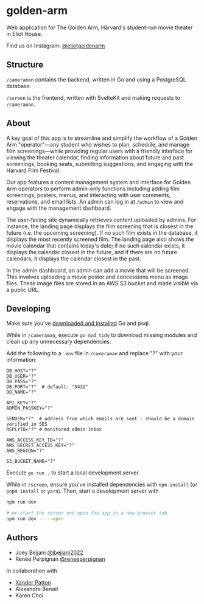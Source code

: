 # golden-arm

Web application for The Golden Arm, Harvard's student-run movie theater in Eliot House.

Find us on Instagram: [@eliotgoldenarm](https://www.instagram.com/eliotgoldenarm?utm_source=ig_web_button_share_sheet&igsh=ZDNlZDc0MzIxNw==)

## Structure

`/cameraman` contains the backend, written in Go and using a PostgreSQL database.

`/screen` is the frontend, written with SvelteKit and making requests to `/cameraman`.

## About

A key goal of this app is to streamline and simplify the workflow of a Golden Arm "operator"—any student who wishes to plan, schedule, and manage film screenings—while providing regular users with a friendly interface for viewing the theater calendar, finding information about future and past screenings, booking seats, submitting suggestions, and engaging with the Harvard Film Festival.

Our app features a content management system and interface for Golden Arm operators to perform admin-only functions including adding film screenings, posters, menus, and interacting with user comments, reservations, and email lists. An admin can log in at `/admin` to view and engage with the management dashboard.

The user-facing site dynamically retrieves content uploaded by admins. For instance, the landing page displays the film screening that is closest in the future (i.e. the upcoming screening). If no such film exists in the database, it displays the most recently screened film. The landing page also shows the movie calendar that contains today's date; if no such calendar exists, it displays the calendar closest in the future, and if there are no future calendars, it displays the calendar closest in the past.

In the admin dashboard, an admin can add a movie that will be screened. This involves uploading a movie poster and concessions menu as image files. These image files are stored in an AWS S3 bucket and made visible via a public URL. 

## Developing

Make sure you've [downloaded and installed](https://go.dev/doc/install) Go and psql.

While in `/cameraman`, execute `go mod tidy` to download missing modules and clean up any unnecessary dependencies.

Add the following to a `.env` file in `/cameraman` and replace "?" with your information:
```
DB_HOST="?"
DB_USER="?"
DB_PASS="?"
DB_PORT="?"  # default: "5432"
DB_NAME="?"

API_KEY="?"
ADMIN_PASSKEY="?"

SENDER="?"  # address from which emails are sent - should be a domain verified in SES
REPLYTO="?" # monitored admin inbox

AWS_ACCESS_KEY_ID="?"
AWS_SECRET_ACCESS_KEY="?"
AWS_REGION="?"

S3_BUCKET_NAME="?"
```

Execute `go run .` to start a local development server.

While in `/screen`, ensure you've installed dependencies with `npm install` (or `pnpm install` or `yarn`). Then, start a development server with

```bash
npm run dev

# or start the server and open the app in a new browser tab
npm run dev -- --open
```

## Authors

- Joey Bejjani [@jbejjani2022](https://github.com/jbejjani2022)
- Renée Perpignan [@reneeperpignan](https://github.com/reneeperpignan)

In collaboration with
- [Xander Patton](https://xanderdraven.weebly.com)
- Alexandre Benoit
- Karen Choi
